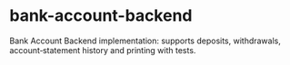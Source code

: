 # bank-account-backend
Bank Account Backend implementation: supports deposits, withdrawals, account‐statement history and printing with tests.
